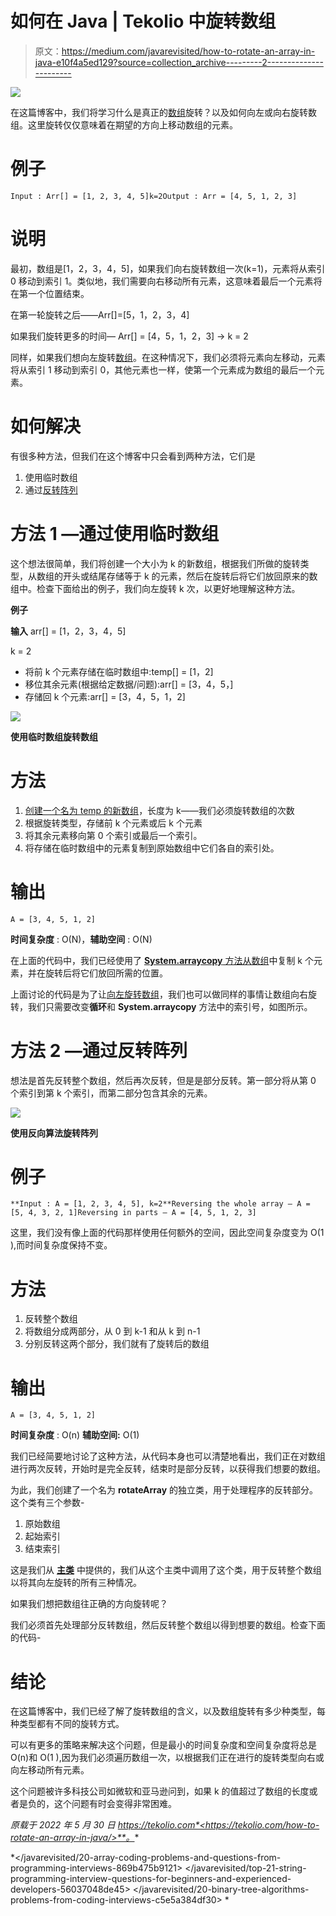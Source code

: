 # 如何在 Java | Tekolio 中旋转数组

> 原文：<https://medium.com/javarevisited/how-to-rotate-an-array-in-java-e10f4a5ed129?source=collection_archive---------2----------------------->

[![](img/c98ce06a25b4a83a80d1ea343c6706dd.png)](https://javarevisited.blogspot.com/2015/07/how-to-rotate-array-in-java-leetcode-solution.html)

在这篇博客中，我们将学习什么是真正的[数组](https://tekolio.com/what-are-arrays-in-java-and-how-to-use-them/)旋转？以及如何向左或向右旋转数组。这里旋转仅仅意味着在期望的方向上移动数组的元素。

# 例子

```
Input : Arr[] = [1, 2, 3, 4, 5]k=2Output : Arr = [4, 5, 1, 2, 3]
```

# 说明

最初，数组是[1，2，3，4，5]，如果我们向右旋转数组一次(k=1)，元素将从索引 0 移动到索引 1。类似地，我们需要向右移动所有元素，这意味着最后一个元素将在第一个位置结束。

在第一轮旋转之后——Arr[]=[5，1，2，3，4]

如果我们旋转更多的时间— Arr[] = [4，5，1，2，3] -> k = 2

同样，如果我们想向左旋转[数组](https://javarevisited.blogspot.com/2015/06/top-20-array-interview-questions-and-answers.html)。在这种情况下，我们必须将元素向左移动，元素将从索引 1 移动到索引 0，其他元素也一样，使第一个元素成为数组的最后一个元素。

# 如何解决

有很多种方法，但我们在这个博客中只会看到两种方法，它们是

1.  使用临时数组
2.  通过[反转阵列](https://www.java67.com/2016/10/3-ways-to-reverse-array-in-java-coding-interview-question.html)

# 方法 1 —通过使用临时数组

这个想法很简单，我们将创建一个大小为 k 的新数组，根据我们所做的旋转类型，从数组的开头或结尾存储等于 k 的元素，然后在旋转后将它们放回原来的数组中。检查下面给出的例子，我们向左旋转 k 次，以更好地理解这种方法。

**例子**

**输入** arr[] = [1，2，3，4，5]

k = 2

*   将前 k 个元素存储在临时数组中:temp[] = [1，2]
*   移位其余元素(根据给定数据/问题):arr[] = [3，4，5，]
*   存储回 k 个元素:arr[] = [3，4，5，1，2]

[![](img/492a669e959b46e5833bc40828e271f1.png)](https://www.java67.com/2018/05/how-to-rotate-array-left-and-right-by-given-number.html)

**使用临时数组旋转数组**

# 方法

1.  [创建一个名为 temp 的新数组](https://javarevisited.blogspot.com/2015/05/sieve-of-Eratosthenes-algorithm-to-generate-prime-numbers-in-java.html)，长度为 k——我们必须旋转数组的次数
2.  根据旋转类型，存储前 k 个元素或后 k 个元素
3.  将其余元素移向第 0 个索引或最后一个索引。
4.  将存储在临时数组中的元素复制到原始数组中它们各自的索引处。

# 输出

```
A = [3, 4, 5, 1, 2]
```

**时间复杂度** : O(N)，**辅助空间** : O(N)

在上面的代码中，我们已经使用了 [**System.arraycopy** 方法从数组](https://javarevisited.blogspot.com/2013/11/java-array-101-for-programmers-and.html)中复制 k 个元素，并在旋转后将它们放回所需的位置。

上面讨论的代码是为了让[向左旋转数组](/javarevisited/20-array-coding-problems-and-questions-from-programming-interviews-869b475b9121)，我们也可以做同样的事情让数组向右旋转，我们只需要改变**循环**和 **System.arraycopy** 方法中的索引号，如图所示。

# 方法 2 —通过反转阵列

想法是首先反转整个数组，然后再次反转，但是是部分反转。第一部分将从第 0 个索引到第 k 个索引，而第二部分包含其余的元素。

[![](img/00e7ce24242a87059fce17ec096c012c.png)](https://javarevisited.blogspot.com/2013/03/how-to-reverse-array-in-java-int-String-array-example.html)

**使用反向算法旋转阵列**

# 例子

```
**Input : A = [1, 2, 3, 4, 5], k=2**Reversing the whole array — A = [5, 4, 3, 2, 1]Reversing in parts — A = [4, 5, 1, 2, 3]
```

这里，我们没有像上面的代码那样使用任何额外的空间，因此空间复杂度变为 O(1 ),而时间复杂度保持不变。

# 方法

1.  反转整个数组
2.  将数组分成两部分，从 0 到 k-1 和从 k 到 n-1
3.  分别反转这两个部分，我们就有了旋转后的数组

# 输出

```
A = [3, 4, 5, 1, 2]
```

**时间复杂度** : O(n) **辅助空间:** O(1)

我们已经简要地讨论了这种方法，从代码本身也可以清楚地看出，我们正在对数组进行两次反转，开始时是完全反转，结束时是部分反转，以获得我们想要的数组。

为此，我们创建了一个名为 **rotateArray** 的独立类，用于处理程序的反转部分。这个类有三个参数-

1.  原始数组
2.  起始索引
3.  结束索引

这是我们从 [**主类**](https://javarevisited.blogspot.com/2015/04/error-could-not-find-or-load-main-class-helloworld-java.html) 中提供的，我们从这个主类中调用了这个类，用于反转整个数组以将其向左旋转的所有三种情况。

如果我们想把数组往正确的方向旋转呢？

我们必须首先处理部分反转数组，然后反转整个数组以得到想要的数组。检查下面的代码-

# 结论

在这篇博客中，我们已经了解了旋转数组的含义，以及数组旋转有多少种类型，每种类型都有不同的旋转方式。

可以有更多的策略来解决这个问题，但是最小的时间复杂度和空间复杂度将总是 O(n)和 O(1 ),因为我们必须遍历数组一次，以根据我们正在进行的旋转类型向右或向左移动所有元素。

这个问题被许多科技公司如微软和亚马逊问到，如果 k 的值超过了数组的长度或者是负的，这个问题有时会变得非常困难。

*原载于 2022 年 5 月 30 日 https://tekolio.com*<https://tekolio.com/how-to-rotate-an-array-in-java/>**。**

*</javarevisited/20-array-coding-problems-and-questions-from-programming-interviews-869b475b9121>  </javarevisited/top-21-string-programming-interview-questions-for-beginners-and-experienced-developers-56037048de45>  </javarevisited/20-binary-tree-algorithms-problems-from-coding-interviews-c5e5a384df30> *